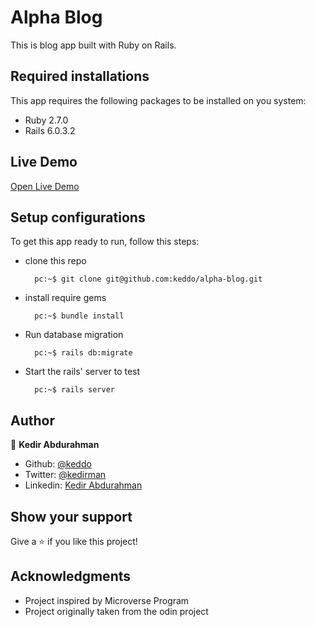 # Alpha Blog

This is blog app built with Ruby on Rails.

## Required installations
This app requires the following packages to be installed on you system:

* Ruby 2.7.0
* Rails 6.0.3.2

## Live Demo
[Open Live Demo](https://alpha-blog-kedir.herokuapp.com/)
## Setup configurations

To get this app ready to run, follow this steps:

* clone this repo

        pc:~$ git clone git@github.com:keddo/alpha-blog.git

* install require gems

        pc:~$ bundle install

* Run database migration

        pc:~$ rails db:migrate

* Start the rails' server to test

        pc:~$ rails server

## Author

👤 **Kedir Abdurahman**
- Github: [@keddo](https://github.com/keddo)
- Twitter: [@kedirman](https://twitter.com/kedirman)
- Linkedin: [Kedir Abdurahman](https://linkedin.com/in/kedirabdurahman/) 

## Show your support

Give a ⭐️ if you like this project!

## Acknowledgments

- Project inspired by Microverse Program
- Project originally taken from the odin project